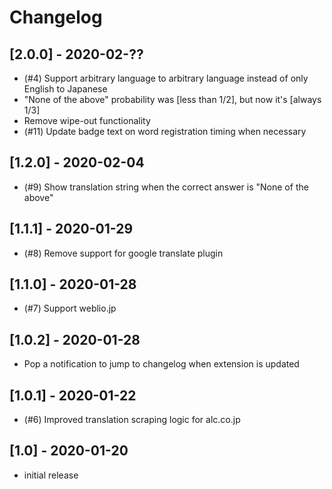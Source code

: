 # Changelog

## [2.0.0] - 2020-02-??
- (#4) Support arbitrary language to arbitrary language instead of only English to Japanese
- "None of the above" probability was [less than 1/2], but now it's [always 1/3]
- Remove wipe-out functionality
- (#11) Update badge text on word registration timing when necessary
## [1.2.0] - 2020-02-04
- (#9) Show translation string when the correct answer is "None of the above"

## [1.1.1] - 2020-01-29
- (#8) Remove support for google translate plugin

## [1.1.0] - 2020-01-28
- (#7) Support weblio.jp

## [1.0.2] - 2020-01-28
- Pop a notification to jump to changelog when extension is updated

## [1.0.1] - 2020-01-22
- (#6) Improved translation scraping logic for alc.co.jp

## [1.0] - 2020-01-20
- initial release
